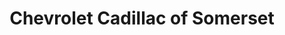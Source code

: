 ---
title: "Chevrolet Cadillac of Somerset"
url: /somerset/chevrolet-cadillac-of-somerset/
shop: car
---